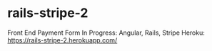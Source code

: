 # rails-stripe-2
Front End Payment Form
In Progress: Angular, Rails, Stripe
Heroku: https://rails-stripe-2.herokuapp.com/
